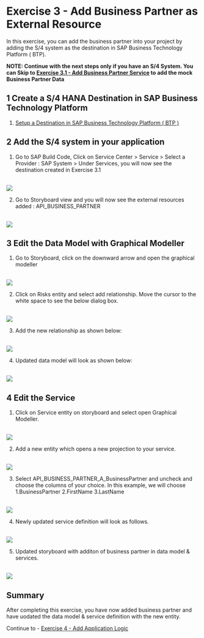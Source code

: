 # Exercise 3 - Add Business Partner as External Resource

In this exercise, you can add the business partner into your project by adding the S/4 system as the destination in SAP Business Technology Platform ( BTP).


**NOTE: Continue with the next steps only if you have an S/4 System. You can Skip to [Exercise 3.1 - Add Business Partner Service](../ex3/ex3.1/README.md) to add the mock Business Partner Data**


## 1 Create a S/4 HANA Destination in SAP Business Technology Platform

1. [Setup a Destination in SAP Business Technology Platform ( BTP )](https://help.sap.com/docs/business-rules/business-rules-capability-for-neo-environment/configure-destination-for-sap-s-4hana-cloud)

## 2 Add the S/4 system in your application

1. Go to SAP Build Code, Click on Service Center > Service > Select a Provider : SAP System > Under Services, you will now see the destination created in Exercise 3.1

<br>![](/exercises/ex3/images/adds4.png)

2. Go to Storyboard view and you will now see the external resources added : API_BUSINESS_PARTNER

<br>![](/exercises/ex3/images/storyboardbupa.png)

## 3 Edit the Data Model with Graphical Modeller

1. Go to Storyboard, click on the downward arrow and open the graphical modeller

<br>![](/exercises/ex3/images/opengrapmod.png)

2. Click on Risks entity and select add relationship. Move the cursor to the white space to see the below dialog box.

<br>![](/exercises/ex3/images/addrelationship.png)

3. Add the new relationship as shown below:

<br>![](/exercises/ex3/images/newrelationship.png)

4. Updated data model will look as shown below:

<br>![](/exercises/ex3/images/modifieddm.png)

## 4 Edit the Service

1. Click on Service entity on storyboard and select open Graphical Modeller.

<br>![](/exercises/ex3/images/storyboardservice.png)

2. Add a new entity which opens a new projection to your service.

<br>![](/exercises/ex3/images/addprojection.png)

3. Select API_BUSINESS_PARTNER_A_BusinessPartner and uncheck <all properties> and choose the columns of your choice. In this example, we will choose 
1.BusinessPartner
2.FirstName
3.LastName

<br>![](/exercises/ex3/images/selectcolumns.png)

4. Newly updated service definition will look as follows.

<br>![](/exercises/ex3/images/newservicedefinition.png)

5. Updated storyboard with additon of business partner in data model & services.

<br>![](/exercises/ex3/images/updatedstoryboardbupa.png)


## Summary

After completing this exercise, you have now added business partner and have uodated the data model & service definition with the new entity.

Continue to - [Exercise 4 - Add Application Logic](../ex4/README.md)
